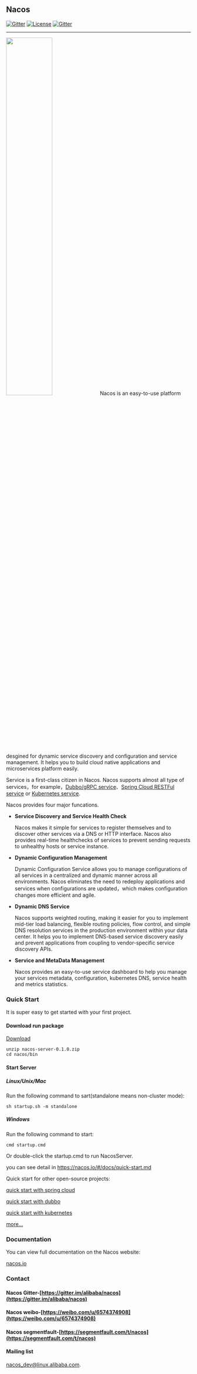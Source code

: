 ## Nacos 


[![Gitter](https://badges.gitter.im/alibaba/nacos.svg)](https://gitter.im/alibaba/nacos?utm_source=badge&utm_medium=badge&utm_campaign=pr-badge)   [![License](https://img.shields.io/badge/license-Apache%202-4EB1BA.svg)](https://www.apache.org/licenses/LICENSE-2.0.html)
[![Gitter](https://travis-ci.org/alibaba/nacos.svg?branch=master)](https://travis-ci.org/alibaba/nacos)

-------
<img src="doc/Nacos_Logo.png" width="50%" height="50%" />
Nacos is an easy-to-use platform desgined for dynamic service discovery and configuration and service management. It helps you to build cloud native applications and microservices platform easily.

Service is a first-class citizen in Nacos. Nacos supports almost all type of services，for example，[Dubbo/gRPC service](https://nacos.io/#/docs/use-nacos-with-dubbo.md)、[Spring Cloud RESTFul service](https://nacos.io/#/docs/use-nacos-with-springcloud.md) or [Kubernetes service](https://nacos.io/#/docs/use-nacos-with-kubernetes.md).

Nacos provides four major funcations.

* **Service Discovery and Service Health Check** 
    
    Nacos makes it simple for services to register themselves and to discover other services via a DNS or HTTP interface. Nacos also provides real-time healthchecks of services to prevent sending requests to unhealthy hosts or service instance.

* **Dynamic Configuration Management**
  
  Dynamic Configuration Service allows you to manage configurations of all services in a centralized and dynamic manner across all environments. Nacos eliminates the need to redeploy applications and services when configurations are updated，which makes configuration changes more efficient and agile.

* **Dynamic DNS Service**

   Nacos supports weighted routing, making it easier for you to implement mid-tier load balancing, flexible routing policies, flow control, and simple DNS resolution services in the production environment within your data center. It helps you to implement DNS-based service discovery easily and prevent applications from coupling to vendor-specific service discovery APIs.

* **Service and MetaData Management**
	
	Nacos provides an easy-to-use service dashboard to help you manage your services metadata, configuration, kubernetes DNS, service health and metrics statistics.
 

### Quick Start
It is super easy to get started with your first project.

#### Download run package 
[Download](https://github.com/alibaba/nacos/releases/download/v0.1.0/nacos-server-0.1.0.zip)

```
unzip nacos-server-0.1.0.zip
cd nacos/bin 
``` 

#### Start Server
##### Linux/Unix/Mac

Run the following command to sart(standalone means non-cluster mode): 

`sh startup.sh -m standalone`

##### Windows
Run the following command to start:

`cmd startup.cmd`

Or double-click the startup.cmd to run NacosServer.

you can see detail in https://nacos.io/#/docs/quick-start.md

Quick start for other open-source projects:

[quick start with spring cloud](https://nacos.io/#/docs/use-nacos-with-springcloud.md)

[quick start with dubbo](https://nacos.io/#/docs/use-nacos-with-dubbo.md)

[quick start with kubernetes](https://nacos.io/#/docs/use-nacos-with-kubernetes.md)

[more...](https://nacos.io/)

### Documentation

You can view full documentation on the Nacos website:

[nacos.io](https://nacos.io/#/docs/what-is-nacos.md)

### Contact

#### Nacos Gitter-[https://gitter.im/alibaba/nacos](https://gitter.im/alibaba/nacos)

#### Nacos weibo-[https://weibo.com/u/6574374908](https://weibo.com/u/6574374908)

#### Nacos segmentfault-[https://segmentfault.com/t/nacos](https://segmentfault.com/t/nacos)

#### Mailing list
 [nacos\_dev@linux.alibaba.com](https://lark.alipay.com/nacos/nacosdocs/vl19q1).

